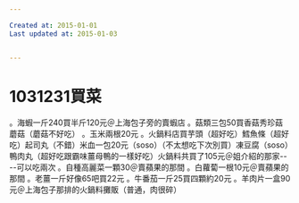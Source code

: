 ```yaml
---

Created at: 2015-01-01
Last updated at: 2015-01-03


---
```


# 1031231買菜


。海蝦一斤240買半斤120元＠上海包子旁的賣蝦店
。菇類三包50買香菇秀珍菇蘑菇（蘑菇不好吃）
。玉米兩根20元
。火鍋料店買芋頭（超好吃）鱈魚條（超好吃）起司丸（不錯）米血一包20元（soso）（不太想吃下次別買）凍豆腐（soso）鴨肉丸（超好吃跟霸味薑母鴨的一樣好吃）火鍋料共買了105元＠姐介紹的那家----可以吃兩次
。自種高麗菜一顆30＠賣蘋果的那間
。白蘿蔔一根10元＠賣蘋果的那間
。老薑一斤好像65吧買22元
。牛番茄一斤25買四顆約20元
。羊肉片一盒90元＠上海包子那排的火鍋料攤販（普通，肉很碎）


